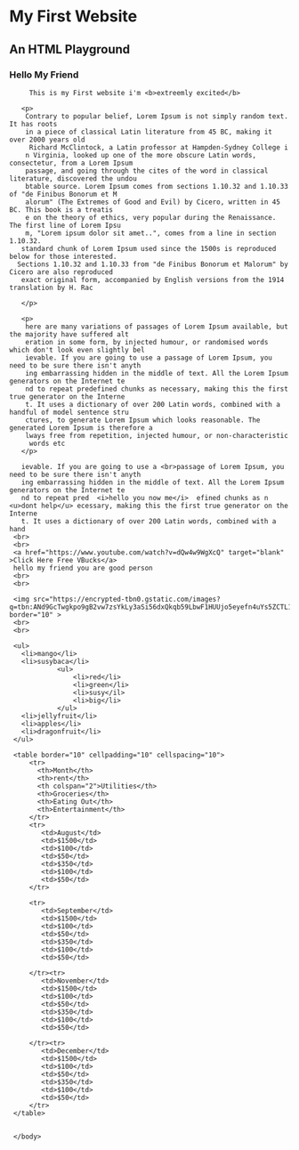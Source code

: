 <!DOCTYPE html>
<html>
     <head>
         <meta charset="utf-8">
         <meta name="viewport" content="width=device-width, initial-scale=1">
         <title>My First Website</title>
     </head>
     <body>
         <h1>My First Website</h1>
         <h2>An HTML Playground</h2>
         <h3>Hello My Friend</h3>

         This is my First website i'm <b>extreemly excited</b>

       <p>
        Contrary to popular belief, Lorem Ipsum is not simply random text. It has roots 
        in a piece of classical Latin literature from 45 BC, making it over 2000 years old
         Richard McClintock, a Latin professor at Hampden-Sydney College i
        n Virginia, looked up one of the more obscure Latin words, consectetur, from a Lorem Ipsum 
        passage, and going through the cites of the word in classical literature, discovered the undou
        btable source. Lorem Ipsum comes from sections 1.10.32 and 1.10.33 of "de Finibus Bonorum et M
        alorum" (The Extremes of Good and Evil) by Cicero, written in 45 BC. This book is a treatis
        e on the theory of ethics, very popular during the Renaissance. The first line of Lorem Ipsu
        m, "Lorem ipsum dolor sit amet..", comes from a line in section 1.10.32.
       standard chunk of Lorem Ipsum used since the 1500s is reproduced below for those interested. 
      Sections 1.10.32 and 1.10.33 from "de Finibus Bonorum et Malorum" by Cicero are also reproduced
       exact original form, accompanied by English versions from the 1914 translation by H. Rac
 
       </p>  

       <p>
        here are many variations of passages of Lorem Ipsum available, but the majority have suffered alt
        eration in some form, by injected humour, or randomised words which don't look even slightly bel
        ievable. If you are going to use a passage of Lorem Ipsum, you need to be sure there isn't anyth
        ing embarrassing hidden in the middle of text. All the Lorem Ipsum generators on the Internet te
        nd to repeat predefined chunks as necessary, making this the first true generator on the Interne
        t. It uses a dictionary of over 200 Latin words, combined with a handful of model sentence stru
        ctures, to generate Lorem Ipsum which looks reasonable. The generated Lorem Ipsum is therefore a
        lways free from repetition, injected humour, or non-characteristic
         words etc
       </p>

       ievable. If you are going to use a <br>passage of Lorem Ipsum, you need to be sure there isn't anyth
       ing embarrassing hidden in the middle of text. All the Lorem Ipsum generators on the Internet te
       nd to repeat pred  <i>hello you now me</i>  efined chunks as n   <u>dont help</u> ecessary, making this the first true generator on the Interne
       t. It uses a dictionary of over 200 Latin words, combined with a hand
     <br>
     <br>
     <a href="https://www.youtube.com/watch?v=dQw4w9WgXcQ" target="blank" >Click Here Free VBucks</a>
     hello my friend you are good person
     <br>
     <br>

     <img src="https://encrypted-tbn0.gstatic.com/images?q=tbn:ANd9GcTwgkpo9gB2vw7zsYkLy3aSi56dxQkqb59LbwF1HUUjo5eyefn4uYs5ZCTL1FnBMPT6GT0&usqp=CAU" border="10" >
     <br>
     <br>

     <ul>
       <li>mango</li>
       <li>susybaca</li>
                <ul>
                    <li>red</li>
                    <li>green</li>
                    <li>susy</il>
                    <li>big</li>
                </ul>
       <li>jellyfruit</li>
       <li>apples</li>
       <li>dragonfruit</li>
     </ul>

     <table border="10" cellpadding="10" cellspacing="10">
         <tr>
           <th>Month</th>
           <th>rent</th>
           <th colspan="2">Utilities</th>
           <th>Groceries</th>
           <th>Eating Out</th>
           <th>Entertainment</th>
         </tr>
         <tr>
            <td>August</td>
            <td>$1500</td>
            <td>$100</td>
            <td>$50</td>
            <td>$350</td>
            <td>$100</td>
            <td>$50</td>
         </tr>

         <tr>
            <td>September</td>
            <td>$1500</td>
            <td>$100</td>
            <td>$50</td>
            <td>$350</td>
            <td>$100</td>
            <td>$50</td>

         </tr><tr>
            <td>November</td>
            <td>$1500</td>
            <td>$100</td>
            <td>$50</td>
            <td>$350</td>
            <td>$100</td>
            <td>$50</td>

         </tr><tr>
            <td>December</td>
            <td>$1500</td>
            <td>$100</td>
            <td>$50</td>
            <td>$350</td>
            <td>$100</td>
            <td>$50</td>
         </tr>
     </table>


     </body>
</html>





